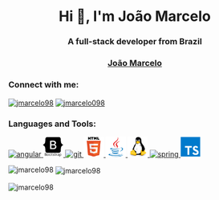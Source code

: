 <h1 align="center">Hi 👋, I'm João Marcelo</h1>
<h3 align="center">A full-stack developer from Brazil</h3>

<h3 align="center"> 
  <a href="https://joaomarcelo.dev/">
    João Marcelo
  </a> 
</h3>

<h3 align="left">Connect with me:</h3>
<p align="left">
<a href="https://linkedin.com/in/jmarcelo98" target="blank"><img align="center" src="https://raw.githubusercontent.com/rahuldkjain/github-profile-readme-generator/master/src/images/icons/Social/linked-in-alt.svg" alt="jmarcelo98" height="30" width="40" /></a>
<a href="https://instagram.com/jmarcelo098" target="blank"><img align="center" src="https://raw.githubusercontent.com/rahuldkjain/github-profile-readme-generator/master/src/images/icons/Social/instagram.svg" alt="jmarcelo098" height="30" width="40" /></a>

</p>


<h3 align="left">Languages and Tools:</h3>
<p align="left"> <a href="https://angular.io" target="_blank"> <img src="https://angular.io/assets/images/logos/angular/angular.svg" alt="angular" width="40" height="40"/> </a> <a href="https://getbootstrap.com" target="_blank"> <img src="https://raw.githubusercontent.com/devicons/devicon/master/icons/bootstrap/bootstrap-plain-wordmark.svg" alt="bootstrap" width="40" height="40"/> </a> <a href="https://git-scm.com/" target="_blank"> <img src="https://www.vectorlogo.zone/logos/git-scm/git-scm-icon.svg" alt="git" width="40" height="40"/> </a> <a href="https://www.w3.org/html/" target="_blank"> <img src="https://raw.githubusercontent.com/devicons/devicon/master/icons/html5/html5-original-wordmark.svg" alt="html5" width="40" height="40"/> </a> <a href="https://www.java.com" target="_blank"> <img src="https://raw.githubusercontent.com/devicons/devicon/master/icons/java/java-original.svg" alt="java" width="40" height="40"/> </a> <a href="https://www.linux.org/" target="_blank"> <img src="https://raw.githubusercontent.com/devicons/devicon/master/icons/linux/linux-original.svg" alt="linux" width="40" height="40"/> </a> <a href="https://spring.io/" target="_blank"> <img src="https://www.vectorlogo.zone/logos/springio/springio-icon.svg" alt="spring" width="40" height="40"/> </a> <a href="https://www.typescriptlang.org/" target="_blank"> <img src="https://raw.githubusercontent.com/devicons/devicon/master/icons/typescript/typescript-original.svg" alt="typescript" width="40" height="40"/> </a> </p>

<p><img align="left" src="https://github-readme-stats.vercel.app/api/top-langs?username=jmarcelo98&show_icons=true&locale=en&layout=compact" alt="jmarcelo98" /></p>

<p>&nbsp;<img align="center" src="https://github-readme-stats.vercel.app/api?username=jmarcelo98&show_icons=true&locale=en" alt="jmarcelo98" /></p>

<p><img align="center" src="https://github-readme-streak-stats.herokuapp.com/?user=jmarcelo98&" alt="jmarcelo98" /></p>
